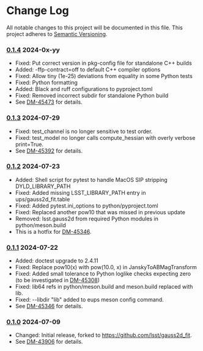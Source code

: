 # Change Log

All notable changes to this project will be documented in this file.
This project adheres to [Semantic Versioning](https://semver.org/).

### [0.1.4] 2024-0x-yy

* Fixed: Put correct version in pkg-config file for standalone C++ builds
* Added: -ffp-contract=off to default C++ compiler options
* Fixed: Allow tiny (1e-25) deviations from equality in some Python tests
* Fixed: Python formatting
* Added: Black and ruff configurations to pyproject.toml
* Fixed: Removed incorrect subdir for standalone Python build
* See [DM-45473](https://rubinobs.atlassian.net/browse/DM-45473) for details.

### [0.1.3] 2024-07-29

* Fixed: test_channel is no longer sensitive to test order.
* Fixed: test_model no longer calls compute_hessian with overly verbose print=True.
* See [DM-45392](https://rubinobs.atlassian.net/browse/DM-45392) for details.

### [0.1.2] 2024-07-23

* Added: Shell script for pytest to handle MacOS SIP stripping DYLD_LIBRARY_PATH
* Fixed: Added missing LSST_LIBRARY_PATH entry in ups/gauss2d_fit.table
* Fixed: Added pytest.ini_options to python/pyproject.toml
* Fixed: Replaced another pow10 that was missed in previous update
* Removed: lsst.gauss2d from required Python modules in python/meson.build
* This is a hotfix for [DM-45346](https://rubinobs.atlassian.net/browse/DM-45346).

### [0.1.1] 2024-07-22

* Added: doctest upgrade to 2.4.11
* Fixed: Replace pow10(x) with pow(10.0, x) in JanskyToABMagTransform
* Fixed: Added small tolerance to Python loglike checks expecting zero (to be investigated
  in [DM-45308](https://rubinobs.atlassian.net/browse/DM-45308))
* Fixed: lib64 refs in python/meson.build and meson.build replaced with lib.
* Fixed: --libdir "lib" added to eups meson config command.
* See [DM-45346](https://rubinobs.atlassian.net/browse/DM-45346) for details.

### [0.1.0] 2024-07-09

* Changed: Initial release, forked to https://github.com/lsst/gauss2d_fit.
* See [DM-43906](https://rubinobs.atlassian.net/browse/DM-43906) for details.

[0.1.4]: https://github.com/lsst-dm/gauss2d_fit/compare/0.1.3...0.1.4

[0.1.3]: https://github.com/lsst-dm/gauss2d_fit/compare/0.1.2...0.1.3

[0.1.2]: https://github.com/lsst-dm/gauss2d_fit/compare/0.1.1...0.1.2

[0.1.1]: https://github.com/lsst-dm/gauss2d_fit/compare/0.1.0...0.1.1

[0.1.0]: https://github.com/lsst-dm/gauss2d_fit/compare/a42ec007c...0.1.0
